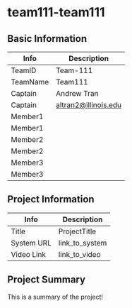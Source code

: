 # team111-team111

## Basic Information

|   Info      |        Description     |
| ----------- | ---------------------- |
| TeamID      |        Team-111        |
| TeamName    |         Team111        |
| Captain     |       Andrew Tran      |
| Captain     |  altran2@illinois.edu  |
| Member1     |                        |
| Member1     |                        |
| Member2     |                        |
| Member2     |                        |
| Member3     |                        |
| Member3     |                        |

## Project Information

|   Info      |        Description     |
| ----------- | ---------------------- |
|  Title      |       ProjectTitle     |
| System URL  |      link_to_system    |
| Video Link  |      link_to_video     |

## Project Summary

This is a summary of the project!
